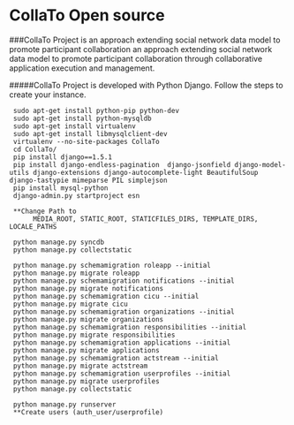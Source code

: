 CollaTo Open source
=======

###CollaTo Project is an approach extending social network data model to promote participant collaboration an approach extending social network data model to promote participant collaboration through collaborative application execution and management.

#####CollaTo Project is developed with Python Django. Follow the steps to create your instance.

     sudo apt-get install python-pip python-dev
     sudo apt-get install python-mysqldb
     sudo apt-get install virtualenv
     sudo apt-get install libmysqlclient-dev
     virtualenv --no-site-packages CollaTo
     cd CollaTo/
     pip install django==1.5.1
     pip install django-endless-pagination  django-jsonfield django-model-utils django-extensions django-autocomplete-light BeautifulSoup django-tastypie mimeparse PIL simplejson
     pip install mysql-python 
     django-admin.py startproject esn
     
     **Change Path to 
          MEDIA_ROOT, STATIC_ROOT, STATICFILES_DIRS, TEMPLATE_DIRS, LOCALE_PATHS
          
     python manage.py syncdb
     python manage.py collectstatic
     
     python manage.py schemamigration roleapp --initial
     python manage.py migrate roleapp
     python manage.py schemamigration notifications --initial
     python manage.py migrate notifications
     python manage.py schemamigration cicu --initial
     python manage.py migrate cicu
     python manage.py schemamigration organizations --initial
     python manage.py migrate organizations
     python manage.py schemamigration responsibilities --initial
     python manage.py migrate responsibilities 
     python manage.py schemamigration applications --initial
     python manage.py migrate applications
     python manage.py schemamigration actstream --initial
     python manage.py migrate actstream 
     python manage.py schemamigration userprofiles --initial
     python manage.py migrate userprofiles 
     python manage.py collectstatic
     
     python manage.py runserver
     **Create users (auth_user/userprofile)
